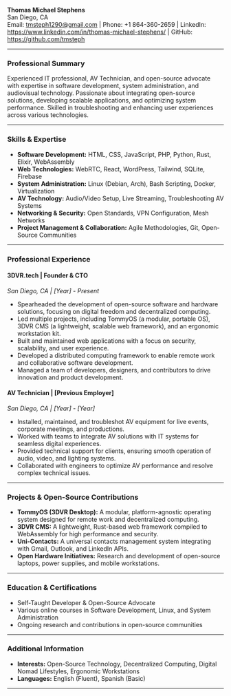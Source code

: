 **Thomas Michael Stephens**  
San Diego, CA  
Email: tmsteph1290@gmail.com | Phone: +1 864-360-2659 | LinkedIn: https://www.linkedin.com/in/thomas-michael-stephens/ | GitHub: https://github.com/tmsteph  

---

### **Professional Summary**  
Experienced IT professional, AV Technician, and open-source advocate with expertise in software development, system administration, and audiovisual technology. Passionate about integrating open-source solutions, developing scalable applications, and optimizing system performance. Skilled in troubleshooting and enhancing user experiences across various technologies.

---

### **Skills & Expertise**  
- **Software Development:** HTML, CSS, JavaScript, PHP, Python, Rust, Elixir, WebAssembly  
- **Web Technologies:** WebRTC, React, WordPress, Tailwind, SQLite, Firebase  
- **System Administration:** Linux (Debian, Arch), Bash Scripting, Docker, Virtualization  
- **AV Technology:** Audio/Video Setup, Live Streaming, Troubleshooting AV Systems  
- **Networking & Security:** Open Standards, VPN Configuration, Mesh Networks  
- **Project Management & Collaboration:** Agile Methodologies, Git, Open-Source Communities  

---

### **Professional Experience**  

#### **3DVR.tech | Founder & CTO**  
*San Diego, CA | [Year] - Present*  
- Spearheaded the development of open-source software and hardware solutions, focusing on digital freedom and decentralized computing.
- Led multiple projects, including TommyOS (a modular, portable OS), 3DVR CMS (a lightweight, scalable web framework), and an ergonomic workstation kit.
- Built and maintained web applications with a focus on security, scalability, and user experience.
- Developed a distributed computing framework to enable remote work and collaborative software development.
- Managed a team of developers, designers, and contributors to drive innovation and product development.

#### **AV Technician | [Previous Employer]**  
*San Diego, CA | [Year] - [Year]*  
- Installed, maintained, and troubleshot AV equipment for live events, corporate meetings, and productions.
- Worked with teams to integrate AV solutions with IT systems for seamless digital experiences.
- Provided technical support for clients, ensuring smooth operation of audio, video, and lighting systems.
- Collaborated with engineers to optimize AV performance and resolve complex technical issues.

---

### **Projects & Open-Source Contributions**  
- **TommyOS (3DVR Desktop):** A modular, platform-agnostic operating system designed for remote work and decentralized computing.
- **3DVR CMS:** A lightweight, Rust-based web framework compiled to WebAssembly for high performance and security.
- **Uni-Contacts:** A universal contacts management system integrating with Gmail, Outlook, and LinkedIn APIs.
- **Open Hardware Initiatives:** Research and development of open-source laptops, power supplies, and mobile workstations.

---

### **Education & Certifications**  
- Self-Taught Developer & Open-Source Advocate  
- Various online courses in Software Development, Linux, and System Administration  
- Ongoing research and contributions in open-source communities

---

### **Additional Information**  
- **Interests:** Open-Source Technology, Decentralized Computing, Digital Nomad Lifestyles, Ergonomic Workstations  
- **Languages:** English (Fluent), Spanish (Basic)  

---



